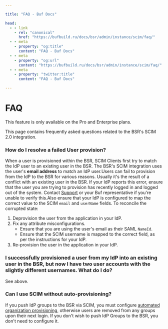 ```yaml
---

title: "FAQ - Buf Docs"

head:
  - - link
    - rel: "canonical"
      href: "https://bufbuild.ru/docs/bsr/admin/instance/scim/faq/"
  - - meta
    - property: "og:title"
      content: "FAQ - Buf Docs"
  - - meta
    - property: "og:url"
      content: "https://bufbuild.ru/docs/bsr/admin/instance/scim/faq/"
  - - meta
    - property: "twitter:title"
      content: "FAQ - Buf Docs"

---
```


# FAQ

This feature is only available on the Pro and Enterprise plans.

This page contains frequently asked questions related to the BSR's SCIM 2.0 integration.

### How do I resolve a failed User provision?

When a user is provisioned within the BSR, SCIM Clients first try to match the IdP user to an existing user in the BSR. The BSR's SCIM integration uses the user's **email address** to match an IdP user.Users can fail to provision from the IdP to the BSR for various reasons. Usually it's the result of a conflict with an existing user in the BSR. If your IdP reports this error, ensure that the user you are trying to provision has recently logged in and logged out of the system. Contact [Support](https://support.buf.build) or your Buf representative if you're unable to verify this.Also ensure that your IdP is configured to map the correct value to the SCIM `email` and `userName` fields. To reconcile the corrupted state:

1.  Deprovision the user from the application in your IdP.
2.  Fix any attribute misconfigurations.
    - Ensure that you are using the user's email as their SAML `NameId`.
    - Ensure that the SCIM username is mapped to the correct field, as per the instructions for your IdP.
3.  Re-provision the user in the application in your IdP.

### I successfully provisioned a user from my IdP into an existing user in the BSR, but now I have two user accounts with the slightly different usernames. What do I do?

See above.

### Can I use SCIM without auto-provisioning?

If you push IdP groups to the BSR via SCIM, you must configure [automated organization provisioning](../../user-lifecycle/#autoprovisioning), otherwise users are removed from any groups upon their next login. If you don't wish to push IdP Groups to the BSR, you don't need to configure it.
